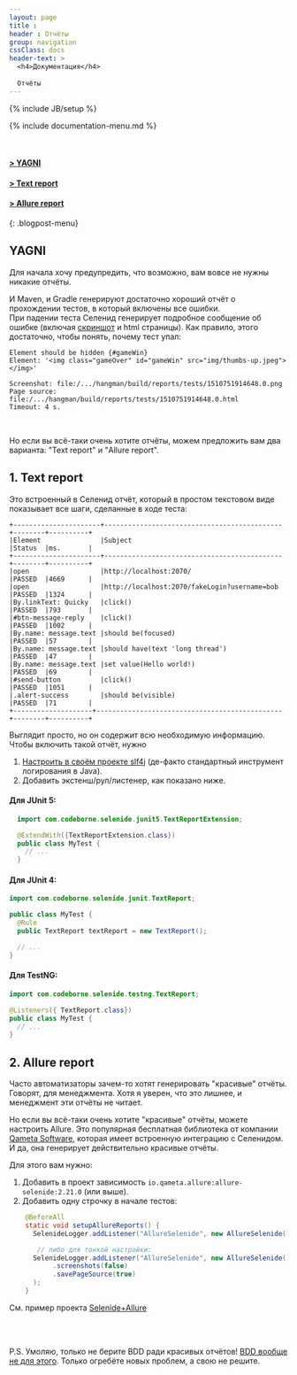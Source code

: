 ```yaml
---
layout: page
title :
header : Отчёты
group: navigation
cssClass: docs
header-text: >
  <h4>Документация</h4>
  
  Отчёты
---
```

{% include JB/setup %}

{% include documentation-menu.md %}

<br>

#### [&gt; YAGNI](#yagni)  
#### [&gt; Text report](#text-report)  
#### [&gt; Allure report](#allure-report)  
{: .blogpost-menu}

<a name="yagni"></a>
## YAGNI

Для начала хочу предупредить, что возможно, вам вовсе не нужны никакие отчёты.  

И Maven, и Gradle генерируют достаточно хороший отчёт о прохождении тестов, в который включены все ошибки.  
При падении теста Селенид генерирует подробное сообщение об ошибке (включая [скриншот](/documentation/screenshots.html) и html страницы). 
Как правило, этого достаточно, чтобы понять, почему тест упал:

```
Element should be hidden {#gameWin}
Element: '<img class="gameOver" id="gameWin" src="img/thumbs-up.jpeg"></img>'

Screenshot: file:/.../hangman/build/reports/tests/1510751914648.0.png
Page source: file:/.../hangman/build/reports/tests/1510751914648.0.html
Timeout: 4 s.
```
  
<br/>

Но если вы всё-таки очень хотите отчёты, можем предложить вам два варианта: "Text report" и "Allure report".  

<a name="text-report"></a>
## 1. Text report

Это встроенный в Селенид отчёт, который в простом текстовом виде показывает все шаги, сделанные в ходе теста:

```
+----------------------+---------------------------------------------+--------+----------+
|Element               |Subject                                      |Status  |ms.       |
+----------------------+---------------------------------------------+--------+----------+
|open                  |http://localhost:2070/                       |PASSED  |4669      |
|open                  |http://localhost:2070/fakeLogin?username=bob |PASSED  |1324      |
|By.linkText: Quicky   |click()                                      |PASSED  |793       |
|#btn-message-reply    |click()                                      |PASSED  |1002      |
|By.name: message.text |should be(focused)                           |PASSED  |57        |
|By.name: message.text |should have(text 'long thread')              |PASSED  |47        |
|By.name: message.text |set value(Hello world!)                      |PASSED  |69        |
|#send-button          |click()                                      |PASSED  |1051      |
|.alert-success        |should be(visible)                           |PASSED  |71        |
+--------------------+-----------------------------------------------+--------+----------+
```

Выглядит просто, но он содержит всю необходимую информацию.  
Чтобы включить такой отчёт, нужно 
1. [Настроить в своём проекте slf4j](https://github.com/selenide/selenide/wiki/slf4j) (де-факто стандартный инструмент логирования в Java).
2. Добавить экстенш/рул/листенер, как показано ниже. 

#### Для JUnit 5:

```java
  import com.codeborne.selenide.junit5.TextReportExtension;

  @ExtendWith({TextReportExtension.class})
  public class MyTest {
    // ...
  }
```

#### Для JUnit 4:

```java
import com.codeborne.selenide.junit.TextReport;

public class MyTest {
  @Rule
  public TextReport textReport = new TextReport();

  // ...
}
```

#### Для TestNG:

```java
import com.codeborne.selenide.testng.TextReport;

@Listeners({ TextReport.class})
public class MyTest {
  // ...
}
```


<a name="allure-report"></a>
## 2. Allure report

Часто автоматизаторы зачем-то хотят генерировать "красивые" отчёты. Говорят, для менеджмента. Хотя я уверен, что 
это лишнее, и менеджмент эти отчёты не читает.  

Но если вы всё-таки очень хотите "красивые" отчёты, можете настроить Allure. Это популярная бесплатная библиотека от 
компании [Qameta Software](https://qameta.io/), которая имеет встроенную интеграцию с Селенидом. И да, она генерирует действительно 
красивые отчёты.

Для этого вам нужно:
1. Добавить в проект зависимость `io.qameta.allure:allure-selenide:2.21.0` (или выше).
2. Добавить одну строчку в начале тестов:

```java
    @BeforeAll
    static void setupAllureReports() {
      SelenideLogger.addListener("AllureSelenide", new AllureSelenide());

       // либо для тонкой настройки:
      SelenideLogger.addListener("AllureSelenide", new AllureSelenide()
           .screenshots(false)
           .savePageSource(true)
      );
    }
```

См. пример проекта [Selenide+Allure](https://github.com/selenide-examples/selenide-allure-junit)


<br/>
<br/>

P.S. Умоляю, только не берите BDD ради красивых отчётов! 
[BDD вообще не для этого](https://www.youtube.com/watch?v=JnoZbbYZeeI&ab_channel=MikalaiAlimenkou). 
Только огребёте новых проблем, а свою не решите. 

<br/>
